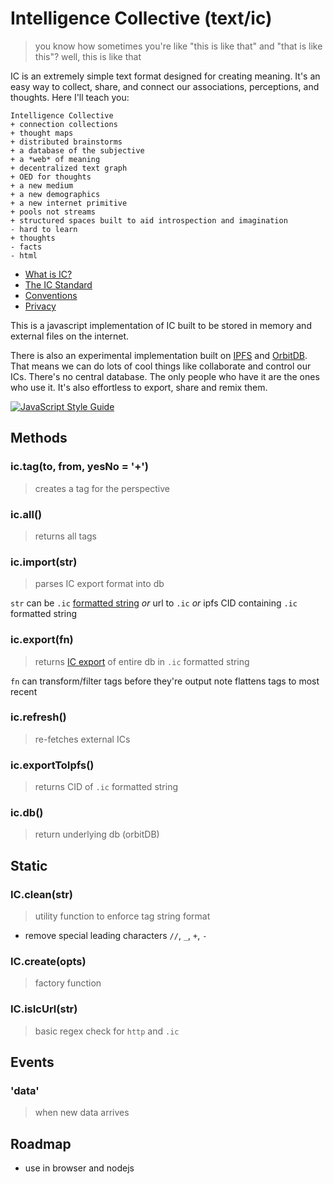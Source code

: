 # Intelligence Collective (text/ic)

> you know how sometimes you're like "this is like that" and "that is like this"? well, this is like that

IC is an extremely simple text format designed for creating meaning. It's an easy way to collect, share, and connect our associations, perceptions, and thoughts. Here I'll teach you:

```
Intelligence Collective
+ connection collections
+ thought maps
+ distributed brainstorms
+ a database of the subjective
+ a *web* of meaning
+ decentralized text graph
+ OED for thoughts
+ a new medium 
+ a new demographics 
+ a new internet primitive
+ pools not streams
+ structured spaces built to aid introspection and imagination
- hard to learn 
+ thoughts
- facts
- html
```

* [What is IC?](/docs/ic.md)
* [The IC Standard](/docs/ic-export.md)
* [Conventions](/docs/conventions.md)
* [Privacy](/docs/privacy.md)

This is a javascript implementation of IC built to be stored in memory and external files on the internet.

There is also an experimental implementation built on [IPFS](https://ipfs.io/) and [OrbitDB](https://github.com/orbitdb/orbit-db). That means we can do lots of cool things like collaborate and control our ICs. There's no central database. The only people who have it are the ones who use it. It's also effortless to export, share and remix them.

[![JavaScript Style Guide](https://img.shields.io/badge/code_style-standard-brightgreen.svg)](https://standardjs.com)

## Methods

### ic.tag(to, from, yesNo = '+')
> creates a tag for the perspective

### ic.all()
> returns all tags


### ic.import(str)
> parses IC export format into db

`str` can be `.ic` [formatted string](/docs/ic-export.md) *or* url to `.ic` *or* ipfs CID containing `.ic` formatted string

### ic.export(fn)
> returns [IC export](/docs/ic-export.md) of entire db in `.ic` formatted string

`fn` can transform/filter tags before they're output
note flattens tags to most recent

### ic.refresh()
> re-fetches external ICs

### ic.exportToIpfs()
> returns CID of `.ic` formatted string

### ic.db()
> return underlying db (orbitDB)

## Static

### IC.clean(str)
> utility function to enforce tag string format

* remove special leading characters `//`, `_`, `+`, `-`

### IC.create(opts)
> factory function 

### IC.isIcUrl(str)
> basic regex check for `http` and `.ic`

## Events

### 'data'
> when new data arrives

## Roadmap

* use in browser and nodejs
